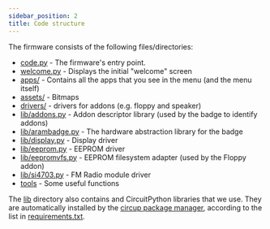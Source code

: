 ```yaml
---
sidebar_position: 2
title: Code structure
---
```


The firmware consists of the following files/directories:

- [code.py](https://github.com/aramcon-badge/aramcon-firmware/blob/master/code.py) - The firmware's entry point.
- [welcome.py](https://github.com/aramcon-badge/aramcon-firmware/blob/master/welcome.py) - Displays the initial "welcome" screen
- [apps/](https://github.com/aramcon-badge/aramcon-firmware/tree/master/apps) - Contains all the apps that you see in the menu (and the menu itself)
- [assets/](https://github.com/aramcon-badge/aramcon-firmware/tree/master/assets) - Bitmaps
- [drivers/](https://github.com/aramcon-badge/aramcon-firmware/tree/master/drivers) - drivers for addons (e.g. floppy and speaker)
- [lib/addons.py](https://github.com/aramcon-badge/aramcon-firmware/blob/master/lib/addons.py) - Addon descriptor library (used by the badge to identify addons)
- [lib/arambadge.py](https://github.com/aramcon-badge/aramcon-firmware/blob/master/lib/arambadge.py) - The hardware abstraction library for the badge
- [lib/display.py](https://github.com/aramcon-badge/aramcon-firmware/blob/master/lib/display.py) - Display driver
- [lib/eeprom.py](https://github.com/aramcon-badge/aramcon-firmware/blob/master/lib/eeprom.py) - EEPROM driver
- [lib/eepromvfs.py](https://github.com/aramcon-badge/aramcon-firmware/blob/master/lib/eepromvfs.py) - EEPROM filesystem adapter (used by the Floppy addon)
- [lib/si4703.py](https://github.com/aramcon-badge/aramcon-firmware/blob/master/lib/si4703.py) - FM Radio module driver
- [tools](https://github.com/aramcon-badge/aramcon-firmware/tree/master/tools) - Some useful functions

The [lib](https://github.com/aramcon-badge/aramcon-firmware/tree/master/lib) directory also contains and CircuitPython libraries that we use. They are automatically installed by the [circup package manager](https://learn.adafruit.com/keep-your-circuitpython-libraries-on-devices-up-to-date-with-circup), according to the list in [requirements.txt](https://github.com/aramcon-badge/aramcon-firmware/blob/master/requirements.txt).
